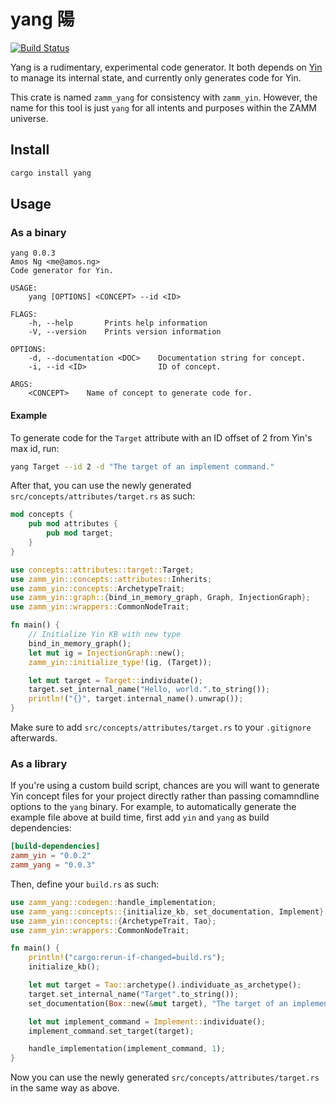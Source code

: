 # yang 陽

[![Build Status](https://travis-ci.com/amosjyng/yang.svg?branch=main)](https://travis-ci.com/amosjyng/yang)

Yang is a rudimentary, experimental code generator. It both depends on [Yin](https://github.com/amosjyng/yin) to manage its internal state, and currently only generates code for Yin.

This crate is named `zamm_yang` for consistency with `zamm_yin`. However, the name for this tool is just `yang` for all intents and purposes within the ZAMM universe.

## Install

```sh
cargo install yang
```

## Usage

### As a binary

```text
yang 0.0.3
Amos Ng <me@amos.ng>
Code generator for Yin.

USAGE:
    yang [OPTIONS] <CONCEPT> --id <ID>

FLAGS:
    -h, --help       Prints help information
    -V, --version    Prints version information

OPTIONS:
    -d, --documentation <DOC>    Documentation string for concept.
    -i, --id <ID>                ID of concept.

ARGS:
    <CONCEPT>    Name of concept to generate code for.
```

#### Example

To generate code for the `Target` attribute with an ID offset of 2 from Yin's max id, run:

```sh
yang Target --id 2 -d "The target of an implement command."
```

After that, you can use the newly generated `src/concepts/attributes/target.rs` as such:

```rust
mod concepts {
    pub mod attributes {
        pub mod target;
    }
}

use concepts::attributes::target::Target;
use zamm_yin::concepts::attributes::Inherits;
use zamm_yin::concepts::ArchetypeTrait;
use zamm_yin::graph::{bind_in_memory_graph, Graph, InjectionGraph};
use zamm_yin::wrappers::CommonNodeTrait;

fn main() {
    // Initialize Yin KB with new type
    bind_in_memory_graph();
    let mut ig = InjectionGraph::new();
    zamm_yin::initialize_type!(ig, (Target));

    let mut target = Target::individuate();
    target.set_internal_name("Hello, world.".to_string());
    println!("{}", target.internal_name().unwrap());
}
```

Make sure to add `src/concepts/attributes/target.rs` to your `.gitignore` afterwards.

### As a library

If you're using a custom build script, chances are you will want to generate Yin concept files for your project directly rather than passing comamndline options to the `yang` binary. For example, to automatically generate the example file above at build time, first add `yin` and `yang` as build dependencies:

```toml
[build-dependencies]
zamm_yin = "0.0.2"
zamm_yang = "0.0.3"
```

Then, define your `build.rs` as such:

```rust
use zamm_yang::codegen::handle_implementation;
use zamm_yang::concepts::{initialize_kb, set_documentation, Implement};
use zamm_yin::concepts::{ArchetypeTrait, Tao};
use zamm_yin::wrappers::CommonNodeTrait;

fn main() {
    println!("cargo:rerun-if-changed=build.rs");
    initialize_kb();

    let mut target = Tao::archetype().individuate_as_archetype();
    target.set_internal_name("Target".to_string());
    set_documentation(Box::new(&mut target), "The target of an implement command.");

    let mut implement_command = Implement::individuate();
    implement_command.set_target(target);

    handle_implementation(implement_command, 1);
}
```

Now you can use the newly generated `src/concepts/attributes/target.rs` in the same way as above.
